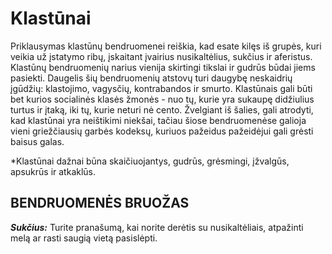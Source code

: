 # Klastūnai

Priklausymas klastūnų bendruomenei reiškia, kad esate kilęs iš grupės, kuri veikia už įstatymo ribų, įskaitant įvairius nusikaltėlius, sukčius ir aferistus. Klastūnų bendruomenių narius vienija skirtingi tikslai ir gudrūs būdai jiems pasiekti. Daugelis šių bendruomenių atstovų turi daugybę neskaidrių įgūdžių: klastojimo, vagysčių, kontrabandos ir smurto. Klastūnais gali būti bet kurios socialinės klasės žmonės - nuo tų, kurie yra sukaupę didžiulius turtus ir įtaką, iki tų, kurie neturi nė cento. Žvelgiant iš šalies, gali atrodyti, kad klastūnai yra neištikimi niekšai, tačiau šiose bendruomenėse galioja vieni griežčiausių garbės kodeksų, kuriuos pažeidus pažeidėjui gali grėsti baisus galas.

*Klastūnai dažnai būna skaičiuojantys, gudrūs, grėsmingi, įžvalgūs, apsukrūs ir atkaklūs.

## BENDRUOMENĖS BRUOŽAS

***Sukčius:*** Turite pranašumą, kai norite derėtis su nusikaltėliais, atpažinti melą ar rasti saugią vietą pasislėpti.
